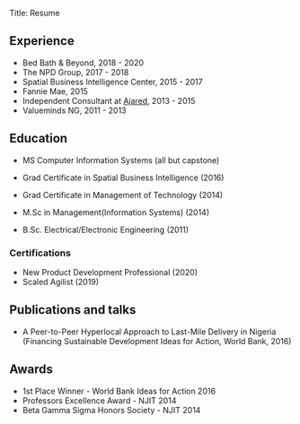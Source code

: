 Title: Resume

## Experience

- Bed Bath & Beyond, 2018 - 2020
- The NPD Group, 2017 - 2018
- Spatial Business Intelligence Center, 2015 - 2017 
- Fannie Mae, 2015
- Independent Consultant at [Ajared](www.ajaed.ng), 2013 - 2015
- Valueminds NG, 2011 - 2013

## Education

- MS Computer Information Systems (all but capstone)

- Grad Certificate in Spatial Business Intelligence (2016)

- Grad Certificate in Management of Technology (2014)

- M.Sc in Management(Information Systems) (2014)

- B.Sc. Electrical/Electronic Engineering (2011)

### Certifications

- New Product Development Professional (2020)
- Scaled Agilist (2019)


## Publications and talks
- A Peer-to-Peer Hyperlocal Approach to Last-Mile Delivery in Nigeria (Financing Sustainable Development Ideas for Action, World Bank, 2016)

## Awards
- 1st Place Winner - World Bank Ideas for Action 2016
- Professors Excellence Award - NJIT 2014
- Beta Gamma Sigma Honors Society - NJIT 2014